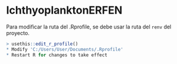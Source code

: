 # IchthyoplanktonERFEN


Para modificar la ruta del .Rprofile, se debe usar la ruta del ```renv``` del proyecto.

```r
> usethis::edit_r_profile()
* Modify 'C:/Users/User/Documents/.Rprofile'
* Restart R for changes to take effect
```


